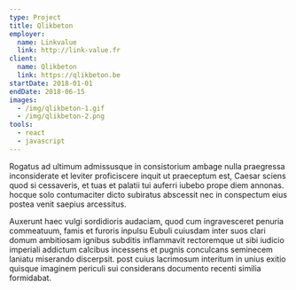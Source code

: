 ```yaml
---
type: Project
title: Qlikbeton
employer:
  name: Linkvalue
  link: http://link-value.fr
client:
  name: Qlikbeton
  link: https://qlikbeton.be
startDate: 2018-01-01
endDate: 2018-06-15
images:
  - /img/qlikbeton-1.gif
  - /img/qlikbeton-2.png
tools:
  - react
  - javascript
---
```


Rogatus ad ultimum admissusque in consistorium ambage nulla praegressa inconsiderate et leviter proficiscere inquit ut praeceptum est, Caesar sciens quod si cessaveris, et tuas et palatii tui auferri iubebo prope diem annonas. hocque solo contumaciter dicto subiratus abscessit nec in conspectum eius postea venit saepius arcessitus.

Auxerunt haec vulgi sordidioris audaciam, quod cum ingravesceret penuria commeatuum, famis et furoris inpulsu Eubuli cuiusdam inter suos clari domum ambitiosam ignibus subditis inflammavit rectoremque ut sibi iudicio imperiali addictum calcibus incessens et pugnis conculcans seminecem laniatu miserando discerpsit. post cuius lacrimosum interitum in unius exitio quisque imaginem periculi sui considerans documento recenti similia formidabat.

